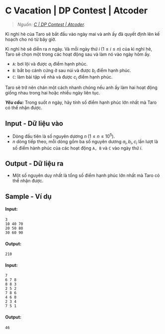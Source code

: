 
# C Vacation | DP Contest | Atcoder

> *Nguồn: [C | DP Contest | Atcoder](https://atcoder.jp/contests/dp/tasks/dp_c).*

Kì nghỉ hè của Taro sẽ bắt đầu vào ngày mai và anh ấy đã quyết định lên kế hoạch cho nó từ bây giờ.

Kì nghỉ hè sẽ diễn ra $n$ ngày. Và mỗi ngày thứ $i \; (1 \le i \le n)$ của kì nghỉ hè, Taro sẽ chọn một trong các hoạt động sau và làm nó vào ngày hôm ấy.

- `A`: bơi lội và được $a_i$ điểm hạnh phúc.
- `B`: bắt bọ cánh cứng ở sau núi và được $b_i$ điểm hạnh phúc.
- `C`: làm bài tập về nhà và được $c_i$ điểm hạnh phúc.

Taro sẽ trở nên chán một cách nhanh chóng nếu anh ấy làm hai hoạt động giống nhau trong hai hoặc nhiều ngày liên tục.

***Yêu cầu:*** Trong suốt $n$ ngày, hãy tính số điểm hạnh phúc lớn nhất mà Taro có thể nhận được.

## Input - Dữ liệu vào

- Dòng đầu tiên là số nguyên dương $n \; (1 \le n \le 10^5)$.
- $n$ dòng tiếp theo, mỗi dòng gồm ba số nguyên dương $a_i, b_i, c_i$ lần lượt là số điểm hành phúc của các hoạt động `A, B` và `C` vào ngày thứ $i$.

## Output - Dữ liệu ra

- Một số nguyên duy nhất là tổng số điểm hạnh phúc lớn nhất mà Taro có thể nhận được.

## Sample - Ví dụ

#### Input:

```
3
10 40 70
20 50 80
30 60 90
```

#### Output:

```
210
```

#### Input:

```
7
6 7 8
8 8 3
2 5 2
7 8 6
4 6 8
2 3 4
7 5 1
```

#### Output:

```
46
```

